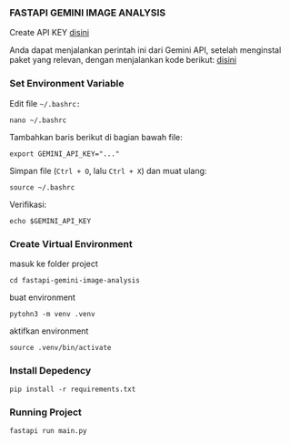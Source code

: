 ### FASTAPI GEMINI IMAGE ANALYSIS

Create API KEY [disini](https://aistudio.google.com/apikey)

Anda dapat menjalankan perintah ini dari Gemini API, setelah menginstal paket yang relevan, dengan menjalankan kode berikut: [disini](https://aistudio.google.com/prompts/new_chat)

### Set Environment Variable

Edit file `~/.bashrc:`

```
nano ~/.bashrc
```
Tambahkan baris berikut di bagian bawah file:

```
export GEMINI_API_KEY="..."
```
Simpan file (`Ctrl + O`, lalu `Ctrl + X`) dan muat ulang:

```
source ~/.bashrc
```

Verifikasi:

```
echo $GEMINI_API_KEY
```

### Create Virtual Environment

masuk ke folder project

```
cd fastapi-gemini-image-analysis
```

buat environment

```
pytohn3 -m venv .venv
```

aktifkan environment

```
source .venv/bin/activate
```

### Install Depedency


```
pip install -r requirements.txt

```

### Running Project

```
fastapi run main.py
```
